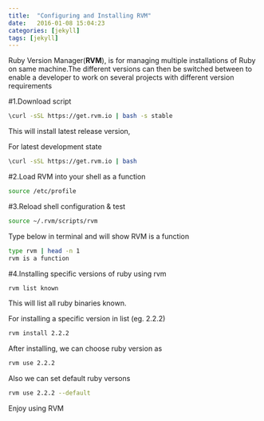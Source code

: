 ```yaml
---
title:  "Configuring and Installing RVM"
date:   2016-01-08 15:04:23
categories: [jekyll]
tags: [jekyll]
---
```



Ruby Version Manager(**RVM**), is for managing multiple installations of Ruby on same machine.The different versions can then be switched between to enable a developer to work on several projects with different version requirements


#1.Download script

```bash
\curl -sSL https://get.rvm.io | bash -s stable
```
This will install latest release version,

For latest development state

```bash
\curl -sSL https://get.rvm.io | bash
```
#2.Load RVM into your shell as a function

```bash
source /etc/profile
```
#3.Reload shell configuration & test

```bash
source ~/.rvm/scripts/rvm
```
Type below in terminal and will show RVM is a function
```bash
type rvm | head -n 1
rvm is a function
```
#4.Installing specific versions of ruby using rvm
```bash
rvm list known
```
This will list all ruby binaries known.

For installing a specific version in list (eg. 2.2.2)
```bash
rvm install 2.2.2
```
After installing, we can choose ruby version as
```bash
rvm use 2.2.2
```
Also we can set default ruby versons
```bash
rvm use 2.2.2 --default
```

Enjoy using RVM
